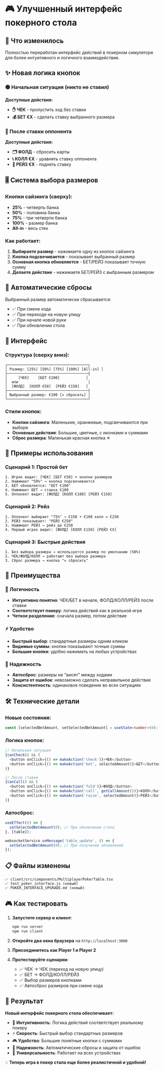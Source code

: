 # 🎮 Улучшенный интерфейс покерного стола

## 🎯 Что изменилось

Полностью переработан интерфейс действий в покерном симуляторе для более интуитивного и логичного взаимодействия.

## ✨ Новая логика кнопок

### 🟢 Начальная ситуация (никто не ставил)
**Доступные действия:**
- **✋ ЧЕК** - пропустить ход без ставки
- **💰 БЕТ €X** - сделать ставку выбранного размера

### 🔴 После ставки оппонента
**Доступные действия:**
- **🗂️ ФОЛД** - сбросить карты
- **📞 КОЛЛ €X** - уравнять ставку оппонента  
- **🚀 РЕЙЗ €X** - поднять ставку

## 🎚️ Система выбора размеров

### Кнопки сайзинга (сверху):
- **25%** - четверть банка
- **50%** - половина банка  
- **75%** - три четверти банка
- **100%** - размер банка
- **All-in** - весь стек

### Как работает:
1. **Выбираете размер** - нажимаете одну из кнопок сайзинга
2. **Кнопка подсвечивается** - показывает выбранный размер
3. **Основная кнопка обновляется** - БЕТ/РЕЙЗ показывает точную сумму
4. **Делаете действие** - нажимаете БЕТ/РЕЙЗ с выбранным размером

## 🔄 Автоматические сбросы

Выбранный размер автоматически сбрасывается:
- ✅ При смене хода
- ✅ При переходе на новую улицу  
- ✅ При начале новой руки
- ✅ При обновлении стола

## 📱 Интерфейс

### Структура (сверху вниз):
```
┌─────────────────────────────────────┐
│ Размер: [25%] [50%] [75%] [100%] [All-in] │
├─────────────────────────────────────┤
│     [ЧЕК]    [БЕТ €100]            │
│  или                                │  
│  [ФОЛД]  [КОЛЛ €50]  [РЕЙЗ €150]   │
├─────────────────────────────────────┤
│ Выбранный размер: €100 [✕ сбросить] │
└─────────────────────────────────────┘
```

### Стили кнопок:
- **Кнопки сайзинга**: Маленькие, оранжевые, подсвечиваются при выборе
- **Основные действия**: Большие, цветные, с иконками и суммами
- **Сброс размера**: Маленькая красная кнопка ✕

## 🎯 Примеры использования

### Сценарий 1: Простой бет
```
1. Игрок видит: [ЧЕК] [БЕТ €50] + кнопки размеров
2. Нажимает "50%" → кнопка подсвечивается  
3. БЕТ обновляется: "БЕТ €100"
4. Нажимает БЕТ → ставка €100
5. Оппонент видит: [ФОЛД] [КОЛЛ €100] [РЕЙЗ €150]
```

### Сценарий 2: Рейз
```
1. Оппонент выбирает "75%" → €150 + €100 колл = €250
2. РЕЙЗ показывает: "РЕЙЗ €250"  
3. Нажимает РЕЙЗ → рейз до €250
4. Первый игрок видит: [ФОЛД] [КОЛЛ €150] [РЕЙЗ €X]
```

### Сценарий 3: Быстрые действия
```
1. Без выбора размера → используется размер по умолчанию (50%)
2. ЧЕК/ФОЛД/КОЛЛ → работают без выбора размера
3. Сброс размера → кнопка "✕ сбросить"
```

## 🚀 Преимущества

### 🎯 Логичность
- **Интуитивно понятно**: ЧЕК/БЕТ в начале, ФОЛД/КОЛЛ/РЕЙЗ после ставки
- **Соответствует покеру**: логика действий как в реальной игре
- **Четкое разделение**: сначала размер, потом действие

### ⚡ Удобство  
- **Быстрый выбор**: стандартные размеры одним кликом
- **Видимые суммы**: кнопки показывают точные суммы
- **Большие кнопки**: удобно нажимать на любых устройствах

### 🔄 Надежность
- **Автосброс**: размеры не "висят" между ходами  
- **Защита от ошибок**: невозможно сделать неправильное действие
- **Консистентность**: одинаковое поведение во всех ситуациях

## 🛠️ Технические детали

### Новые состояния:
```typescript
const [selectedBetAmount, setSelectedBetAmount] = useState<number>(0);
```

### Логика кнопок:
```typescript
// Начальная ситуация
{canCheck() && (
  <button onClick={() => makeAction('check')}>ЧЕК</button>
  <button onClick={() => makeAction('bet', selectedAmount)}>БЕТ</button>
)}

// После ставки
{canCall() && (
  <button onClick={() => makeAction('fold')}>ФОЛД</button>
  <button onClick={() => makeAction('call', getCallAmount())}>КОЛЛ</button>
  <button onClick={() => makeAction('raise', selectedAmount)}>РЕЙЗ</button>
)}
```

### Автосброс:
```typescript
useEffect(() => {
  setSelectedBetAmount(0); // При обновлении стола
}, [table]);

websocketService.onMessage('table_update', () => {
  setSelectedBetAmount(0); // При получении обновлений
});
```

## 📋 Файлы изменены

```
✅ client/src/components/MultiplayerPokerTable.tsx
✅ test_poker_interface.js (новый)
✅ POKER_INTERFACE_UPGRADE.md (новый)
```

## 🎮 Как тестировать

1. **Запустите сервер и клиент**:
   ```bash
   npm run server
   npm run client  
   ```

2. **Откройте два окна браузера** на `http://localhost:3000`

3. **Присоединитесь как Player 1 и Player 2**

4. **Протестируйте сценарии**:
   - ✅ ЧЕК → ЧЕК (переход на новую улицу)
   - ✅ БЕТ → ФОЛД/КОЛЛ/РЕЙЗ  
   - ✅ Выбор размеров кнопками
   - ✅ Автосброс размеров при смене хода

## 🎉 Результат

**Новый интерфейс покерного стола обеспечивает:**

- 🎯 **Интуитивность**: Логика действий соответствует реальному покеру
- ⚡ **Скорость**: Быстрый выбор стандартных размеров  
- 🎮 **Удобство**: Большие понятные кнопки с суммами
- 🔄 **Надежность**: Автоматические сбросы и защита от ошибок
- 📱 **Универсальность**: Работает на всех устройствах

💡 **Теперь игра в покер стала еще более реалистичной и удобной!** 